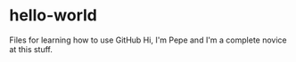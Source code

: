 # hello-world
Files for learning how to use GitHub
Hi, I'm Pepe and I'm a complete novice at this stuff.
